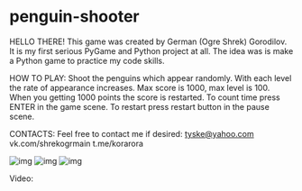 # penguin-shooter
HELLO THERE!
This game was created by German (Ogre Shrek) Gorodilov. It is my first serious PyGame and  Python project at all. The idea was is make a Python game to practice my code skills.

HOW TO PLAY:
Shoot the penguins which appear randomly. With each level the rate of appearance increases.
Max score is 1000, max level is 100. When you getting 1000 points the score is restarted.
To count time press ENTER in the game scene. To restart press restart button
in the pause scene.

CONTACTS:
Feel free to contact me if desired:
tyske@yahoo.com
vk.com/shrekogrmain
t.me/korarora

![img](https://i.ibb.co/WVP0MVX/Screenshot-1.png)
![img](https://i.ibb.co/CMDz5TR/Screenshot-2.png)
![img](https://i.ibb.co/R2VYMP5/Screenshot-3.png)

Video:

